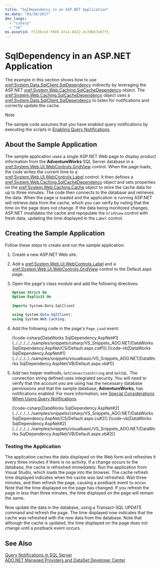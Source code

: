 ```yaml
---
title: "SqlDependency in an ASP.NET Application"
ms.date: "03/30/2017"
dev_langs: 
  - "csharp"
  - "vb"
ms.assetid: ff226ce3-f6b5-47a1-8d22-dc78b67e07f5
---
```

# SqlDependency in an ASP.NET Application
The example in this section shows how to use <xref:System.Data.SqlClient.SqlDependency> indirectly by leveraging the ASP.NET <xref:System.Web.Caching.SqlCacheDependency> object. The <xref:System.Web.Caching.SqlCacheDependency> object uses a <xref:System.Data.SqlClient.SqlDependency> to listen for notifications and correctly update the cache.  
  
> [!NOTE]
>  The sample code assumes that you have enabled query notifications by executing the scripts in [Enabling Query Notifications](../../../../../docs/framework/data/adonet/sql/enabling-query-notifications.md).  
  
## About the Sample Application  
 The sample application uses a single ASP.NET Web page to display product information from the **AdventureWorks** SQL Server database in a <xref:System.Web.UI.WebControls.GridView> control. When the page loads, the code writes the current time to a <xref:System.Web.UI.WebControls.Label> control. It then defines a <xref:System.Web.Caching.SqlCacheDependency> object and sets properties on the <xref:System.Web.Caching.Cache> object to store the cache data for up to three minutes. The code then connects to the database and retrieves the data. When the page is loaded and the application is running ASP.NET will retrieve data from the cache, which you can verify by noting that the time on the page does not change. If the data being monitored changes, ASP.NET invalidates the cache and repopulate the `GridView` control with fresh data, updating the time displayed in the `Label` control.  
  
## Creating the Sample Application  
 Follow these steps to create and run the sample application:  
  
1. Create a new ASP.NET Web site.  
  
2. Add a <xref:System.Web.UI.WebControls.Label> and a <xref:System.Web.UI.WebControls.GridView> control to the Default.aspx page.  
  
3. Open the page's class module and add the following directives:  
  
   ```vb  
   Option Strict On  
   Option Explicit On  
  
   Imports System.Data.SqlClient  
   ```  
  
   ```csharp  
   using System.Data.SqlClient;  
   using System.Web.Caching;  
   ```  
  
4. Add the following code in the page's `Page_Load` event:  
  
    [!code-csharp[DataWorks SqlDependency.AspNet#1](../../../../../samples/snippets/csharp/VS_Snippets_ADO.NET/DataWorks SqlDependency.AspNet/CS/Default.aspx.cs#1)]
    [!code-vb[DataWorks SqlDependency.AspNet#1](../../../../../samples/snippets/visualbasic/VS_Snippets_ADO.NET/DataWorks SqlDependency.AspNet/VB/Default.aspx.vb#1)]  
  
5. Add two helper methods, `GetConnectionString` and `GetSQL`. The connection string defined uses integrated security. You will need to verify that the account you are using has the necessary database permissions and that the sample database, **AdventureWorks**, has notifications enabled. For more information, see [Special Considerations When Using Query Notifications](http://msdn.microsoft.com/library/a83c8dc8-4fb9-4ffd-a2a5-c07cf4a203c7).  
  
    [!code-csharp[DataWorks SqlDependency.AspNet#2](../../../../../samples/snippets/csharp/VS_Snippets_ADO.NET/DataWorks SqlDependency.AspNet/CS/Default.aspx.cs#2)]
    [!code-vb[DataWorks SqlDependency.AspNet#2](../../../../../samples/snippets/visualbasic/VS_Snippets_ADO.NET/DataWorks SqlDependency.AspNet/VB/Default.aspx.vb#2)]  
  
### Testing the Application  
 The application caches the data displayed on the Web form and refreshes it every three minutes if there is no activity. If a change occurs to the database, the cache is refreshed immediately. Run the application from Visual Studio, which loads the page into the browser. The cache refresh time displayed indicates when the cache was last refreshed. Wait three minutes, and then refresh the page, causing a postback event to occur. Note that the time displayed on the page has changed. If you refresh the page in less than three minutes, the time displayed on the page will remain the same.  
  
 Now update the data in the database, using a Transact-SQL UPDATE command and refresh the page. The time displayed now indicates that the cache was refreshed with the new data from the database. Note that although the cache is updated, the time displayed on the page does not change until a postback event occurs.  
  
## See Also  
 [Query Notifications in SQL Server](../../../../../docs/framework/data/adonet/sql/query-notifications-in-sql-server.md)  
 [ADO.NET Managed Providers and DataSet Developer Center](http://go.microsoft.com/fwlink/?LinkId=217917)
